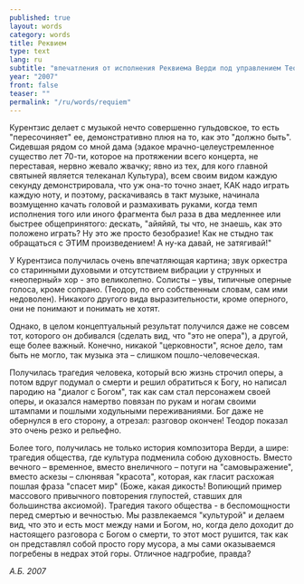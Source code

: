 ```yaml
---
published: true
layout: words
category: words
title: Реквием
type: text
lang: ru
subtitle: "впечатления от исполнения Реквиема Верди под управлением Теодора Курентзиса; Москва, 2007 г."
year: "2007"
front: false
teaser: ""
permalink: "/ru/words/requiem"
---
```


Курентзис делает с музыкой нечто совершенно гульдовское, то есть "пересочиняет" ее, демонстративно плюя на то, как это "должно быть". Сидевшая рядом со мной дама (эдакое мрачно-целеустремленное существо лет 70-ти, которое на протяжении всего концерта, не переставая, нервно жевало жвачку; явно из тех, для кого главной святыней является телеканал Культура), всем своим видом каждую секунду демонстрировала, что уж она-то точно знает, КАК надо играть каждую ноту, и поэтому, раскачиваясь в такт музыке, начинала возмущенно качать головой и размахивать руками, когда темп исполнения того или иного фрагмента был раза в два медленнее или быстрее общепринятого: дескать, "айяйяй, ты что, не знаешь, как это положено играть? Ну это же просто безобразие! Как не стыдно так обращаться с ЭТИМ произведением! А ну-ка давай, не затягивай!"

У Курентзиса получилась очень впечатляющая картина; звук оркестра со 
старинными духовыми и отсутствием вибрации у струнных и «неоперный» хор - это великолепно. Солисты – увы, типичные оперные голоса, кроме сопрано. (Теодор, по его собственным словам, сам ими недоволен). Никакого другого вида выразительности, кроме оперного, они не понимают и понимать не хотят.

Однако, в целом концептуальный результат получился даже не совсем тот, которого он добивался (сделать вид, что "это не опера"), а другой, еще более важный. Конечно, никакой "церковности", ясное дело, там быть не могло, так музыка эта – слишком пошло-человеческая.

Получилась трагедия человека, который всю жизнь строчил оперы, а потом вдруг подумал о смерти и решил обратиться к Богу, но написал пародию на "диалог с Богом", так как сам стал персонажем своей оперы, и оказался намертво повязан по рукам и ногам своими штампами и пошлыми ходульными переживаниями. Бог даже не обернулся в его сторону, а отрезал: разговор окончен! Теодор показал это очень резко и рельефно.

Более того, получилась не только история композитора Верди, а шире: трагедия общества, где культура подменила собою духовность. Вместо вечного – временное, вместо внеличного – потуги на "самовыражение", вместо аскезы – слюнявая "красота", которая, как гласит расхожая пошлая фраза "спасет мир" (Боже, какая дикость! Вопиющий пример массового привычного повторения глупостей, ставших для большинства аксиомой). Трагедия такого общества - в беспомощности перед смертью и вечностью. Мы развлекаемся "культурой" и делаем вид, что это и есть мост между нами и Богом, но, когда дело доходит до настоящего разговора с Богом о смерти, то этот мост рушится, так как он представлял собой просто гору мусора, а мы сами оказываемся погребены в недрах этой горы. Отличное надгробие, правда?

_А.Б. 2007_